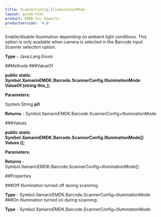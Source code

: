 ```yaml
---
title: ScannerConfig.IlluminationMode
layout: guide.html
product: EMDK For Xamarin 
productversion: '4.0' 
---
```

Enable/disable illumination depending on ambient light conditions. This option is only available when camera is selected in the Barcode input Scanner selection option.

**Type** - Java.Lang.Enum

##Methods
###ValueOf

**public static Symbol.XamarinEMDK.Barcode.ScannerConfig.IlluminationMode ValueOf (string this_);**


        

**Parameters:**

System.String **p0** 

**Returns** - Symbol.XamarinEMDK.Barcode.ScannerConfig+IlluminationMode

###Values

**public static Symbol.XamarinEMDK.Barcode.ScannerConfig.IlluminationMode[] Values ();**


        

**Parameters:**

**Returns** - Symbol.XamarinEMDK.Barcode.ScannerConfig+IlluminationMode[]

##Properties

###Off
Illumination turned off during scanning.

**Type** - Symbol.XamarinEMDK.Barcode.ScannerConfig+IlluminationMode
###On
Illumination turned on during scanning.

**Type** - Symbol.XamarinEMDK.Barcode.ScannerConfig+IlluminationMode
